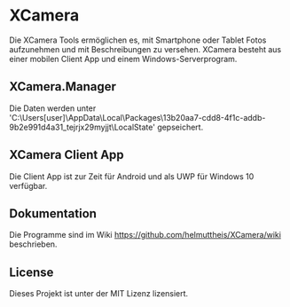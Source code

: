 # XCamera

Die XCamera Tools ermöglichen es, mit Smartphone oder Tablet Fotos aufzunehmen und mit Beschreibungen zu versehen.
XCamera besteht aus einer mobilen Client App und einem Windows-Serverprogram.

## XCamera.Manager 

Die Daten werden unter 
 'C:\Users\[user]\AppData\Local\Packages\13b20aa7-cdd8-4f1c-addb-9b2e991d4a31_tejrjx29myjjt\LocalState\'
 gepseichert.

## XCamera Client App

Die Client App ist zur Zeit für Android und als UWP für Windows 10 verfügbar.

## Dokumentation

Die Programme sind im Wiki https://github.com/helmuttheis/XCamera/wiki beschrieben.

## License
Dieses Projekt ist unter der MIT Lizenz lizensiert.
